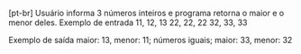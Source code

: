 [pt-br] Usuário informa 3 números inteiros e programa retorna o maior e o menor deles.
Exemplo de entrada
11, 12, 13
22, 22, 22
32, 33, 33

Exemplo de saída
maior: 13, menor: 11;
números iguais;
maior: 33, menor: 32